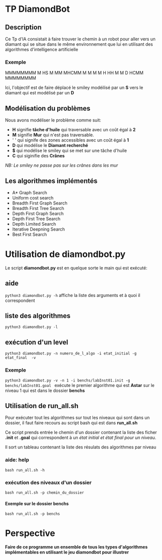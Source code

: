 # TP DiamondBot

## Description
Ce Tp d'IA consistait à faire trouver le chemin à un robot pour aller vers un
diamant qui se situe dans le même environnement que lui en utilisant des 
algorithmes d'intelligence artificielle

### Exemple
MMMMMMMM
M   HS M
MM MHCMM
M   M  M
M H HH M
M D HCMM
MMMMMMMM

Ici, l'objectif est de faire déplacé le smiley modéilisé par un **S** vers le diamant qui est modélisé par un **D**

## Modélisation du problèmes
Nous avons modéliser le problème comme suit:
 - **H** signifie **tâche d'huile** qui traversable avec un coût égal à **2** 
 - **M** signifie **Mur** qui n'est pas traversable.
 - ' ' qui signife des zones accessibles avec un coût égal à **1**
 - **D** qui modélise le **Diamant recherché**
 - **$** qui modélise le smiley qui se met sur une tâche d'huile
 - **C** qui siginifie des **Crânes**

*NB: Le smiley ne passe pas sur les crânes dans les mur* 

## Les algorithmes implémentés 
 - A* Graph Search
 - Uniform cost search
 - Breadth First Graph Search
 - Breadth First  Tree Search
 - Depth First Graph Search
 - Depth First Tree Search
 - Depth Limited Search
 - Iterative Deepning Search
 - Best First Search
 
# Utilisation de **diamondbot.py**

Le script **diamondbot.py** est en quelque sorte le main qui est exécuté:

## aide
`python3 diamondbot.py -h` affiche la liste des arguments et à quoi il correspondent

## liste des algorithmes
`python3 diamondbot.py -l`

## exécution d'un level
`python3 diamondbot.py -n numero_de_l_algo -i etat_initial -g etat_final  -v`
### Exemple 
`python3 diamondbot.py -v -n 1 -i benchs/labInst01.init -g benchs/labInst01.goal `
exécute le premier algorithme qui est **Astar** sur le niveau 1 qui est dans le dossier **benchs**

## Utilisation de **run_all.sh**
Pour exécuter tout les algorithmes sur tout les niveaux qui sont dans un dossier, il faut faire recours au script bash qui est dans **run_all.sh**

Ce script prends entrée le chemin d'un dossier contenant la liste des ficher 
**.init** et **.goal** qui correspondent à un *état initial et état final pour un niveau*. 

Il sort un tableau contenant la liste des résulats des algorithmes par niveau
### aide: help
`bash run_all.sh -h`

### exécution des niveaux d'un dossier
`bash run_all.sh -p chemin_du_dossier`

#### Exemple sur le dossier benchs
`bash run_all.sh -p benchs`


# Perspective
**Faire de ce programme un ensemble de tous les types d'algorithmes implémentables en utilisant le jeu diamondbot pour illustrer**
